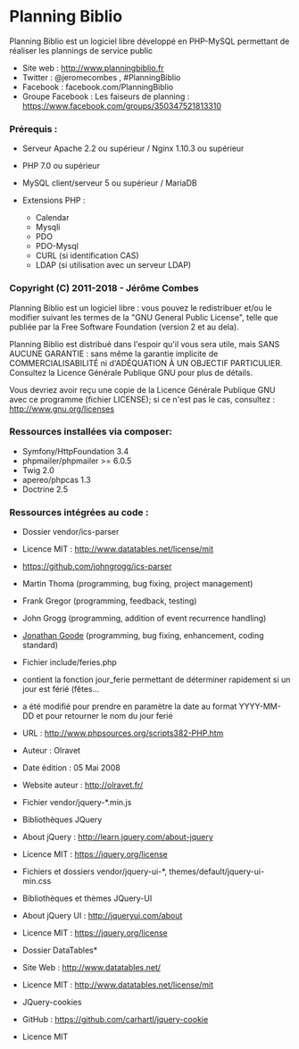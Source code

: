# Planning Biblio

Planning Biblio est un logiciel libre développé en PHP-MySQL permettant de réaliser les plannings de service public

- Site web : http://www.planningbiblio.fr
- Twitter : @jeromecombes , #PlanningBiblio
- Facebook : facebook.com/PlanningBiblio
- Groupe Facebook : Les faiseurs de planning : https://www.facebook.com/groups/350347521813310

### Prérequis :

- Serveur Apache 2.2 ou supérieur / Nginx 1.10.3 ou supérieur
- PHP 7.0 ou supérieur
- MySQL client/serveur 5 ou supérieur / MariaDB

- Extensions PHP :
  - Calendar
  - Mysqli
  - PDO
  - PDO-Mysql
  - CURL (si identification CAS)
  - LDAP (si utilisation avec un serveur LDAP)

### Copyright (C) 2011-2018 - Jérôme Combes

Planning Biblio est un logiciel libre : vous pouvez le redistribuer et/ou le modifier
suivant les termes de la "GNU General Public License", telle que publiée par la 
Free Software Foundation (version 2 et au dela).

Planning Biblio est distribué dans l'espoir qu'il vous sera utile, mais SANS AUCUNE GARANTIE :
sans même la garantie implicite de COMMERCIALISABILITÉ ni d'ADÉQUATION À UN OBJECTIF PARTICULIER.
Consultez la Licence Générale Publique GNU pour plus de détails.

Vous devriez avoir reçu une copie de la Licence Générale Publique GNU avec ce programme (fichier LICENSE); 
si ce n'est pas le cas, consultez : http://www.gnu.org/licenses

### Ressources installées via composer:

- Symfony/HttpFoundation 3.4
- phpmailer/phpmailer >= 6.0.5
- Twig 2.0
- apereo/phpcas 1.3
- Doctrine 2.5

### Ressources intégrées au code :

- Dossier vendor/ics-parser
 - Licence MIT : http://www.datatables.net/license/mit
 - https://github.com/johngrogg/ics-parser
 - Martin Thoma (programming, bug fixing, project management)
 - Frank Gregor (programming, feedback, testing)
 - John Grogg (programming, addition of event recurrence handling)
 - [Jonathan Goode](https://github.com/u01jmg3) (programming, bug fixing, enhancement, coding standard)

- Fichier include/feries.php
 - contient la fonction jour_ferie permettant de déterminer rapidement si un jour est férié (fêtes...
 - a été modifié pour prendre en paramètre la date au format YYYY-MM-DD et pour retourner le nom du jour ferié
 - URL            : http://www.phpsources.org/scripts382-PHP.htm
 - Auteur         : Olravet
 - Date édition   : 05 Mai 2008
 - Website auteur : http://olravet.fr/

- Fichier vendor/jquery-*.min.js
 - Bibliothèques JQuery
 - About jQuery : http://learn.jquery.com/about-jquery
 - Licence MIT : https://jquery.org/license

- Fichiers et dossiers vendor/jquery-ui-*, themes/default/jquery-ui-min.css
 - Bibliothèques et thèmes JQuery-UI
 - About jQuery UI : http://jqueryui.com/about
 - Licence MIT : https://jquery.org/license

- Dossier DataTables*
 - Site Web : http://www.datatables.net/
 - Licence MIT : http://www.datatables.net/license/mit

- JQuery-cookies
 - GitHub : https://github.com/carhartl/jquery-cookie
 - Licence MIT